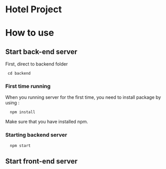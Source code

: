 # Hotel Project
# How to use
## Start back-end server
First, direct to backend folder  
 ``` 
  cd backend 
```
### First time running 
When you running server for the first time, you need to install package by using :  
```
  npm install 
```
Make sure that you have installed npm.
### Starting backend server  
```
  npm start
```
## Start front-end server
